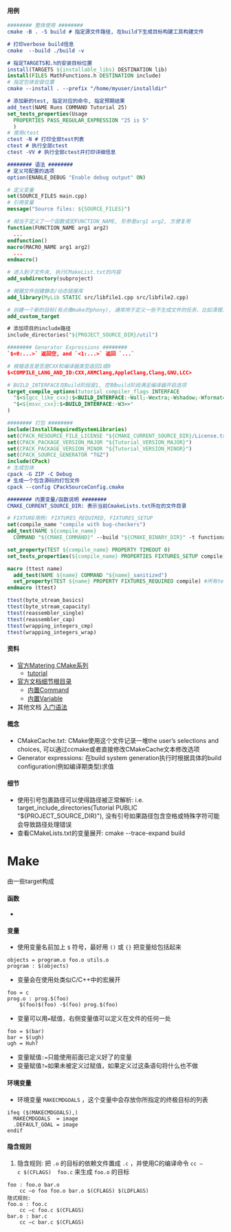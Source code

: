 #### 用例
``` cmake
######## 整体使用 ########
cmake -B . -S build # 指定源文件路径, 在build下生成目标构建工具构建文件

# 打印verbose build信息
cmake  --build ./build -v

# 指定TARGETS和.h的安装目标位置
install(TARGETS ${installable_libs} DESTINATION lib)
install(FILES MathFunctions.h DESTINATION include)
# 指定包体安装位置
cmake --install . --prefix "/home/myuser/installdir"

# 添加新的test, 指定对应的命令, 指定预期结果
add_test(NAME Runs COMMAND Tutorial 25)
set_tests_properties(Usage
  PROPERTIES PASS_REGULAR_EXPRESSION "25 is 5"
  )
# 使用ctest
ctest -N # 打印全部test列表
ctest # 执行全部ctest
ctest -VV # 执行全部ctest并打印详细信息

######## 语法 ########
# 定义可配置的选项
option(ENABLE_DEBUG "Enable debug output" ON)

# 定义变量
set(SOURCE_FILES main.cpp)
# 引用变量
message("Source files: ${SOURCE_FILES}") 

# 相当于定义了一个函数或宏FUNCTION_NAME, 形参是arg1 arg2, 方便复用
function(FUNCTION_NAME arg1 arg2)
  ...
endfunction()
macro(MACRO_NAME arg1 arg2)
  ...
endmacro()

# 进入到子文件夹, 执行CMakeList.txt的内容
add_subdirectory(subproject)

# 根据文件创建静态/动态链接库
add_library(MyLib STATIC src/libfile1.cpp src/libfile2.cpp)

# 创建一个新的目标(有点像make的phony), 通常用于定义一些不生成文件的任务，比如清理工作、生成文档
add_custom_target

# 添加项目的include路径
include_directories("${PROJECT_SOURCE_DIR}/util")

######## Generator Expressions ########
`$<0:...>` 返回空, and `<1:...>` 返回 `...`

# 根据语言是否是CXX和编译器类型返回1或0
$<COMPILE_LANG_AND_ID:CXX,ARMClang,AppleClang,Clang,GNU,LCC>

# BUILD_INTERFACE在Build阶段是1, 控制build阶段满足编译器开启选项
target_compile_options(tutorial_compiler_flags INTERFACE
  "$<${gcc_like_cxx}:$<BUILD_INTERFACE:-Wall;-Wextra;-Wshadow;-Wformat=2;-Wunused>>"
  "$<${msvc_cxx}:$<BUILD_INTERFACE:-W3>>"
)

######## 打包 ########
include(InstallRequiredSystemLibraries)
set(CPACK_RESOURCE_FILE_LICENSE "${CMAKE_CURRENT_SOURCE_DIR}/License.txt")
set(CPACK_PACKAGE_VERSION_MAJOR "${Tutorial_VERSION_MAJOR}")
set(CPACK_PACKAGE_VERSION_MINOR "${Tutorial_VERSION_MINOR}")
set(CPACK_SOURCE_GENERATOR "TGZ")
include(CPack)
# 生成包体
cpack -G ZIP -C Debug
# 生成一个包含源码的打包文件
cpack --config CPackSourceConfig.cmake

######## 内置变量/函数说明 ########
CMAKE_CURRENT_SOURCE_DIR: 表示当前CmakeLists.txt所在的文件目录
```

``` cmake
# FIXTURE用例: FIXTURES_REQUIRED, FIXTURES_SETUP
set(compile_name "compile with bug-checkers")
add_test(NAME ${compile_name}
  COMMAND "${CMAKE_COMMAND}" --build "${CMAKE_BINARY_DIR}" -t functionality_testing webget)

set_property(TEST ${compile_name} PROPERTY TIMEOUT 0)
set_tests_properties(${compile_name} PROPERTIES FIXTURES_SETUP compile) # 设置名称为compile的fixture, 用作检查编译

macro (ttest name)
  add_test(NAME ${name} COMMAND "${name}_sanitized")
  set_property(TEST ${name} PROPERTY FIXTURES_REQUIRED compile) #所有test任务依赖于compile fixture的成功
endmacro (ttest)

ttest(byte_stream_basics)
ttest(byte_stream_capacity)
ttest(reassembler_single)
ttest(reassembler_cap)
ttest(wrapping_integers_cmp)
ttest(wrapping_integers_wrap)

```
#### 资料
- [官方Matering CMake系列](https://cmake.org/cmake/help/book/mastering-cmake/index.html)
	- [tutorial](https://cmake.org/cmake/help/book/mastering-cmake/cmake/Help/guide/tutorial/index.html)
- [官方文档细节根目录](https://cmake.org/cmake/help/latest/index.html)
	- [内置Command](https://cmake.org/cmake/help/latest/manual/cmake-commands.7.html)
	- [内置Variable](https://cmake.org/cmake/help/latest/manual/cmake-variables.7.html)
- 其他文档
	[入门语法](https://zhuanlan.zhihu.com/p/630144233)

#### 概念
- CMakeCache.txt: CMake使用这个文件记录一堆the user’s selections and choices, 可以通过ccmake或者直接修改CMakeCache文本修改选项
-  Generator expressions: 在build system generation执行时根据具体的build configuration(例如编译期类型)求值

#### 细节
- 使用引号包裹路径可以使得路径被正常解析: i.e. target_include_directories(Tutorial PUBLIC "${PROJECT_SOURCE_DIR}"), 没有引号如果路径包含空格或特殊字符可能会导致路径处理错误
- 查看CMakeLists.txt的变量展开: cmake --trace-expand build


# Make
由一些target构成
#### 函数
- 
#### 变量
- 使用变量名前加上 `$` 符号，最好用 `()` 或 `{}` 把变量给包括起来
```
objects = program.o foo.o utils.o
program : $(objects)
```
- 变量会在使用处类似C/C++中的宏展开
```
foo = c
prog.o : prog.$(foo)
    $(foo)$(foo) -$(foo) prog.$(foo)
```
- 变量可以用`=`赋值，右侧变量值可以定义在文件的任何一处
```
foo = $(bar)
bar = $(ugh)
ugh = Huh?
```
- 变量赋值`:=`只能使用前面已定义好了的变量
- 变量赋值`?=`如果未被定义过赋值，如果定义过这条语句将什么也不做

#### 环境变量
- 环境变量 `MAKECMDGOALS` ，这个变量中会存放你所指定的终极目标的列表
```
ifeq ($(MAKECMDGOALS),)
  MAKECMDGOALS  = image
  .DEFAULT_GOAL = image
endif
```
#### 隐含规则
1. 隐含规则: 把 `.o` 的目标的依赖文件置成 `.c` ，并使用C的编译命令 `cc –c $(CFLAGS)  foo.c` 来生成 `foo.o` 的目标
```
foo : foo.o bar.o
    cc –o foo foo.o bar.o $(CFLAGS) $(LDFLAGS)
隐式规则:
foo.o : foo.c
    cc –c foo.c $(CFLAGS)
bar.o : bar.c
    cc –c bar.c $(CFLAGS)
```
